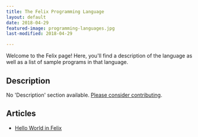 ```yaml
---
title: The Felix Programming Language
layout: default
date: 2018-04-29
featured-image: programming-languages.jpg
last-modified: 2018-04-29

---
```


Welcome to the Felix page! Here, you'll find a description of the language as well as a list of sample programs in that language.

## Description

No 'Description' section available. [Please consider contributing](https://github.com/TheRenegadeCoder/sample-programs-website).

## Articles

- [Hello World in Felix](https://sampleprograms.io/projects/hello-world/felix)